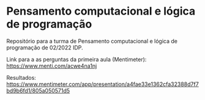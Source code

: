 # Pensamento computacional e lógica de programação
Repositório para a turma de Pensamento computacional e lógica de programação de 02/2022 IDP.

Link para a as perguntas da primeira aula (Mentimeter): https://www.menti.com/acwe4na1nj

Resultados: https://www.mentimeter.com/app/presentation/a4fae33e1362cfa32388d7f7bd9b6fd1/805a050571d5
